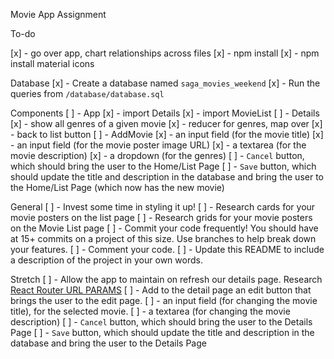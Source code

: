 Movie App Assignment

To-do

[x] - go over app, chart relationships across files
[x] - npm install
[x] - npm install material icons

Database
[x] - Create a database named `saga_movies_weekend`
[x] - Run the queries from `/database/database.sql` 


Components
[ ] - App
    [x] - import Details
    [x] - import MovieList
[ ] - Details
    [x] - show all genres of a given movie
        [x] - reducer for genres, map over
    [x] - back to list button
[ ] - AddMovie
    [x] - an input field (for the movie title)
    [x] - an input field (for the movie poster image URL)
    [x] - a textarea (for the movie description)
    [x] - a dropdown (for the genres)
    [ ] - `Cancel` button, which should bring the user to the Home/List Page
    [ ] - `Save` button, which should update the title and description in the database and bring the user to the Home/List Page 
          (which now has the new movie)


General
    [ ] - Invest some time in styling it up!
    [ ] - Research cards for your movie posters on the list page
    [ ] - Research grids for your movie posters on the Movie List page
    [ ] - Commit your code frequently! You should have at 15+ commits on a project of this size. Use branches to help break down your features.
    [ ] - Comment your code.
    [ ] - Update this README to include a description of the project in your own words.


Stretch
[ ] - Allow the app to maintain on refresh our details page.
      Research [React Router URL PARAMS](https://reactrouter.com/web/example/url-params) 
[ ] - Add to the detail page an edit button that brings the user to the edit page.
    [ ] - an input field (for changing the movie title), for the selected movie.
    [ ] - a textarea (for changing the movie description)
    [ ] - `Cancel` button, which should bring the user to the Details Page
    [ ] - `Save` button, which should update the title and description in the database and bring the user to the Details Page
